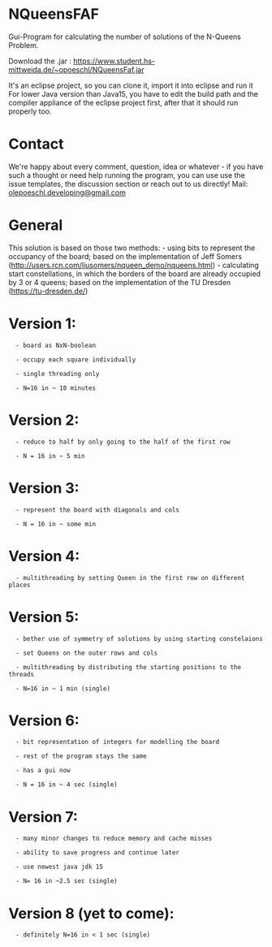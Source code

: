 # NQueensFAF

Gui-Program for calculating the number of solutions of the N-Queens Problem.

Download the .jar :     https://www.student.hs-mittweida.de/~opoeschl/NQueensFaf.jar

It's an eclipse project, so you can clone it, import it into eclipse and run it
For lower Java version than Java15, you have to edit the build path and the compiler appliance of the eclipse project first, after that it should run properly too.

# Contact
We're happy about every comment, question, idea or whatever - if you have such a thought or need help running the program, you can use use the issue templates, the discussion section or reach out to us directly!
Mail: olepoeschl.developing@gmail.com


# General

This solution is based on those two methods:
      - using bits to represent the occupancy of the board; based on the implementation of Jeff Somers (http://users.rcn.com/liusomers/nqueen_demo/nqueens.html)
      - calculating start constellations, in which the borders of the board are already occupied by 3 or 4 queens; based on the implementation of the TU Dresden (https://tu-dresden.de/)

# Version 1: 
      - board as NxN-boolean
      
      - occupy each square individually
      
      - single threading only
      
      - N=16 in ~ 10 minutes
      
      
# Version 2:
      - reduce to half by only going to the half of the first row
      
      - N = 16 in ~ 5 min
      
# Version 3:
      - represent the board with diagonals and cols 
      
      - N = 16 in ~ some min
      
# Version 4:
      - multithreading by setting Queen in the first row on different places
      
# Version 5:
      - bether use of symmetry of solutions by using starting constelaions
      
      - set Queens on the outer rows and cols
      
      - multithreading by distributing the starting positions to the threads
      
      - N=16 in ~ 1 min (single)
      
# Version 6:
      - bit representation of integers for modelling the board
      
      - rest of the program stays the same
      
      - has a gui now
      
      - N = 16 in ~ 4 sec (single)
      
# Version 7:
      - many minor changes to reduce memory and cache misses
      
      - ability to save progress and continue later
      
      - use newest java jdk 15
      
      - N= 16 in ~2.5 sec (single)
      
# Version 8 (yet to come):
      - definitely N=16 in < 1 sec (single)
      
      
      
      
      
      
      
      
      
      
      
     
      
      
      
      
